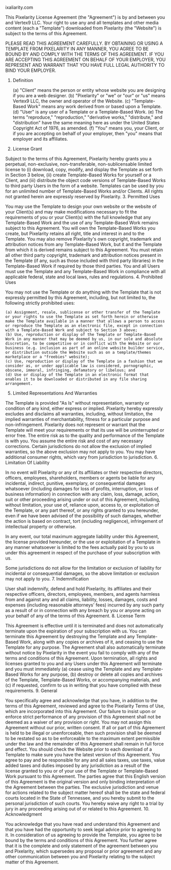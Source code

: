 ixaliarity.com

This Pixelarity License Agreement (the "Agreement") is by and between you and Vertex9 LLC. Your right to use any and all templates and other media content (each a "Template") downloaded from Pixelarity (the "Website") is subject to the terms of this Agreement.

PLEASE READ THIS AGREEMENT CAREFULLY. BY OBTAINING OR USING A TEMPLATE FROM PIXELARITY IN ANY MANNER, YOU AGREE TO BE BOUND BY AND COMPLY WITH THE TERMS OF THIS AGREEMENT. IF YOU ARE ACCEPTING THIS AGREEMENT ON BEHALF OF YOUR EMPLOYER, YOU REPRESENT AND WARRANT THAT YOU HAVE FULL LEGAL AUTHORITY TO BIND YOUR EMPLOYER.
1. Definition

    (a) "Client" means the person or entity whose website you are designing if you are a web designer.
    (b) "Pixelarity" or "we" or "our" or "us" means Vertex9 LLC, the owner and operator of the Website.
    (c) "Template-Based Work" means any work derived from or based upon a Template.
    (d) "User" is any user of a Template or a Template-Based Work.
    (e) The terms "reproduce," "reproduction," "derivative works," "distribute," and "distribution" have the same meaning here as under the United States Copyright Act of 1976, as amended.
    (f) "You" means you, your Client, or if you are accepting on behalf of your employer, then "you" means that employer and its affiliates.

2. License Grant

Subject to the terms of this Agreement, Pixelarity hereby grants you a perpetual, non-exclusive, non-transferable, non-sublicensable limited license to (i) download, copy, modify, and display the Template as set forth in Section 3 below, (ii) create Template-Based Works for yourself or a Client, and (iii) distribute the object code versions of Template-Based Works to third party Users in the form of a website. Templates can be used by you for an unlimited number of Template-Based Works and/or Clients. All rights not granted herein are expressly reserved by Pixelarity.
3. Permitted Uses

You may use the Template to design your own website or the website of your Client(s) and may make modifications necessary to fit the requirements of you or your Client(s) with the full knowledge that any Template-Based Work and the use of any Template-Based Work remains subject to this Agreement. You will own the Template-Based Works you create, but Pixelarity retains all right, title and interest in and to the Template. You may also remove Pixelarity's own copyright, trademark and attribution notices from any Template-Based Work, but it and the Template from which it is derived remains subject to this Agreement. You must retain all other third party copyright, trademark and attribution notices present in the Template (if any, such as those included with third party libraries) in the Template-Based Work if required by those third parties. You and all Users must use the Template and any Template-Based Work in compliance with all applicable federal, state and local laws, rules and regulations.
4. Prohibited Uses

You may not use the Template or do anything with the Template that is not expressly permitted by this Agreement, including, but not limited to, the following strictly prohibited uses:

    (a) Assignment, resale, sublicense or other transfer of the Template or your rights to use the Template as set forth herein or otherwise make the Template available in a manner that allows a person to access or reproduce the Template as an electronic file, except in connection with a Template-Based Work and subject to Section 3 above;
    (b) Use, reproduction or display of the Template or Template-Based Work in any manner that may be deemed by us, in our sole and absolute discretion, to be competitive or in conflict with the Website or our business (e.g. inclusion as part of an online website builder service, or distribution outside the Website such as on a template/themes marketplace or a "freebies" website);
    (c) Use, reproduction or display of the Template in a fashion that we consider as, or under applicable law is considered, pornographic, obscene, immoral, infringing, defamatory or libelous; and
    (d) Use or display of the Template in an electronic format that enables it to be downloaded or distributed in any file sharing arrangement.

5. Limited Representations And Warranties

The Template is provided "As Is" without representation, warranty or condition of any kind, either express or implied. Pixelarity hereby expressly excludes and disclaims all warranties, including, without limitation, the implied warranties of merchantability, fitness for a particular purpose and non-infringement. Pixelarity does not represent or warrant that the Template will meet your requirements or that its use will be uninterrupted or error free. The entire risk as to the quality and performance of the Template is with you. You assume the entire risk and cost of any necessary corrections. Certain jurisdictions do not allow the exclusion of implied warranties, so the above exclusion may not apply to you. You may have additional consumer rights, which vary from jurisdiction to jurisdiction.
6. Limitation Of Liability

In no event will Pixelarity or any of its affiliates or their respective directors, officers, employees, shareholders, members or agents be liable for any incidental, indirect, punitive, exemplary, or consequential damages whatsoever (including damages for loss of profits, interruption, or loss of business information) in connection with any claim, loss, damage, action, suit or other proceeding arising under or out of this Agreement, including, without limitation, your use of, reliance upon, access to, or exploitation of the Template, or any part thereof, or any rights granted to you hereunder, even if we have been advised of the possibility of such damages, whether the action is based on contract, tort (including negligence), infringement of intellectual property or otherwise.

In any event, our total maximum aggregate liability under this Agreement, the license provided hereunder, or the use or exploitation of a Template in any manner whatsoever is limited to the fees actually paid by you to us under this agreement in respect of the purchase of your subscription with us.

Some jurisdictions do not allow for the limitation or exclusion of liability for incidental or consequential damages, so the above limitation or exclusion may not apply to you.
7. Indemnification

User shall indemnify, defend and hold Pixelarity, its affiliates and their respective officers, directors, employees, members, and agents harmless from and against any and all claims, liability, losses, damages, costs and expenses (including reasonable attorneys' fees) incurred by any such party as a result of or in connection with any breach by you or anyone acting on your behalf of any of the terms of this Agreement.
8. License Term

This Agreement is effective until it is terminated and does not automatically terminate upon the expiration of your subscription with us. You can terminate this Agreement by destroying the Template and any Template-Based Work, along with any copies or archives of it, and ceasing to use the Template for any purpose. The Agreement shall also automatically terminate without notice by Pixelarity in the event you fail to comply with any of the terms and conditions of this Agreement. Upon termination, all rights and licenses granted to you and any Users under this Agreement will terminate and you must immediately (a) cease using the Template and any Template-Based Works for any purpose, (b) destroy or delete all copies and archives of the Template, Template-Based Works, or accompanying materials, and (c) if requested, confirm to us in writing that you have complied with these requirements.
9. General

You specifically agree and acknowledge that you have, in addition to the terms of this Agreement, reviewed and agree to the Pixelarity Terms of Use, which are incorporated into this Agreement. Our failure to insist upon or enforce strict performance of any provision of this Agreement shall not be deemed as a waiver of any provision or right. You may not assign this Agreement without our prior, written consent. If all or part of this Agreement is held to be illegal or unenforceable, then such provision shall be deemed to be restated so as to be enforceable to the maximum extent permissible under the law and the remainder of this Agreement shall remain in full force and effect. You should check the Website prior to each download of a Template to make sure you have the latest version of this Agreement. You agree to pay and be responsible for any and all sales taxes, use taxes, value added taxes and duties imposed by any jurisdiction as a result of the license granted to you or of your use of the Template or Template-Based Work pursuant to this Agreement. The parties agree that this English version of this Agreement is the original version and only binding interpretation of the Agreement between the parties. The exclusive jurisdiction and venue for actions related to the subject matter hereof shall be the state and federal courts located in the State of Tennessee, and you hereby submit to the personal jurisdiction of such courts. You hereby waive any right to a trial by jury in any proceeding arising out of or related to this Agreement.
10. Acknowledgment

You acknowledge that you have read and understand this Agreement and that you have had the opportunity to seek legal advice prior to agreeing to it. In consideration of us agreeing to provide the Template, you agree to be bound by the terms and conditions of this Agreement. You further agree that it is the complete and only statement of the agreement between you and Pixelarity, which supersedes any proposal or prior agreement and any other communication between you and Pixelarity relating to the subject matter of this Agreement.
